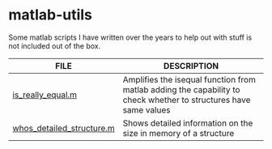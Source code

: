 # matlab-utils

Some  matlab scripts I have written over the years to help out with stuff is not included out of the box.

| FILE | DESCRIPTION |
| ------ | ------ |
| [is_really_equal.m](is_really_equal.m) | Amplifies the isequal function from matlab adding the capability to check whether to structures have same values |
| [whos_detailed_structure.m](whos_detailed_structure.m) | Shows detailed information on the size in memory of a structure |